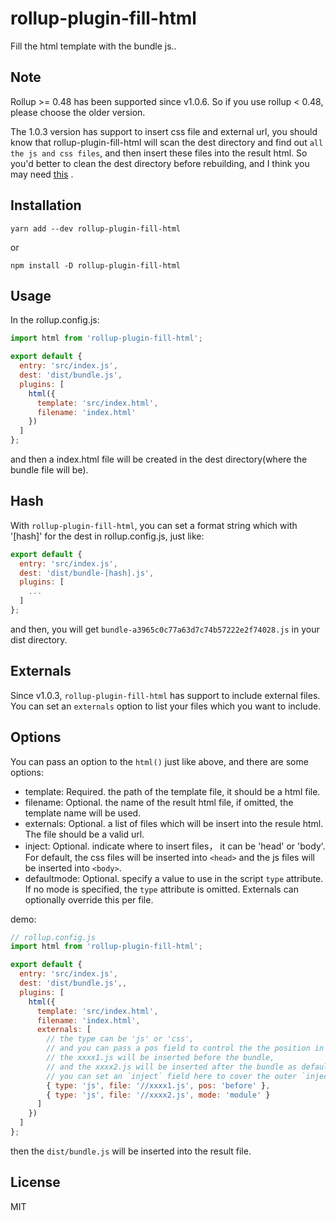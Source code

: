 # rollup-plugin-fill-html

Fill the html template with the bundle js..

## Note

Rollup >= 0.48 has been supported since v1.0.6. So if you use rollup < 0.48,
please choose the older version.

The 1.0.3 version has support to insert css file and external url, you should
know that rollup-plugin-fill-html will scan the dest directory and find out
`all the js and css files`, and then insert these files into the result html.
So you'd better to clean the dest directory before rebuilding, and I think you
may need [this](https://github.com/alwaysonlinetxm/rollup-plugin-clean) .

## Installation

    yarn add --dev rollup-plugin-fill-html

or

    npm install -D rollup-plugin-fill-html

## Usage

In the rollup.config.js:

```JavaScript
import html from 'rollup-plugin-fill-html';

export default {
  entry: 'src/index.js',
  dest: 'dist/bundle.js',
  plugins: [
    html({
      template: 'src/index.html',
      filename: 'index.html'
    })
  ]
};
```

and then a index.html file will be created in the dest directory(where the
bundle file will be).

## Hash

With `rollup-plugin-fill-html`, you can set a format string which with
'[hash]' for the dest in rollup.config.js, just like:

```JavaScript
export default {
  entry: 'src/index.js',
  dest: 'dist/bundle-[hash].js',
  plugins: [
    ...
  ]
};
```

and then, you will get `bundle-a3965c0c77a63d7c74b57222e2f74028.js` in your
dist directory.

## Externals

Since v1.0.3, `rollup-plugin-fill-html` has support to include external files.
You can set an `externals` option to list your files which you want to include.

## Options

You can pass an option to the `html()` just like above, and there are some options:

- template: Required. the path of the template file, it should be a html file.
- filename: Optional. the name of the result html file, if omitted, the
  template name will be used.
- externals: Optional. a list of files which will be insert into the resule
  html. The file should be a valid url.
- inject: Optional. indicate where to insert files， it can be 'head' or
  'body'. For default, the css files will be inserted into `<head>` and the js
  files will be inserted into `<body>`.
- defaultmode: Optional. specify a value to use in the script `type` attribute.
  If no mode is specified, the `type` attribute is omitted. Externals can
  optionally override this per file.


demo:

```JavaScript
// rollup.config.js
import html from 'rollup-plugin-fill-html';

export default {
  entry: 'src/index.js',
  dest: 'dist/bundle.js',,
  plugins: [
    html({
      template: 'src/index.html',
      filename: 'index.html',
      externals: [
        // the type can be 'js' or 'css',
        // and you can pass a pos field to control the the position in which the file will be inserted.
        // the xxxx1.js will be inserted before the bundle,
        // and the xxxx2.js will be inserted after the bundle as default
        // you can set an `inject` field here to cover the outer `inject`
        { type: 'js', file: '//xxxx1.js', pos: 'before' },
        { type: 'js', file: '//xxxx2.js', mode: 'module' }
      ]
    })
  ]
};
```

then the `dist/bundle.js` will be inserted into the result file.

## License

MIT
